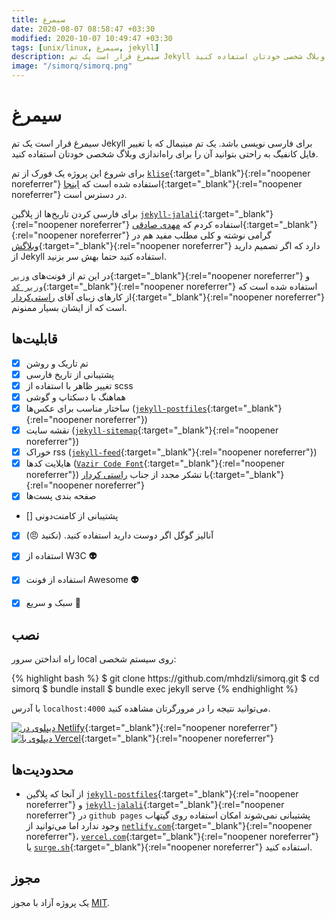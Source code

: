 ```yaml
---
title: سیمرغ
date: 2020-08-07 08:58:47 +03:30
modified: 2020-10-07 10:49:47 +03:30
tags: [unix/linux, سیمرغ, jekyll]
description: سیمرغ قرار است یک تم Jekyll برای فارسی نویسی باشد. یک تم مینیمال که با تغییر فایل کانفیگ به راحتی بتوانید آن را برای راه‌اندازی وبلاگ شخصی خودتان استفاده کنید.
image: "/simorq/simorq.png"
---
```




# سیمرغ

سیمرغ قرار است یک تم Jekyll برای فارسی نویسی باشد. یک تم مینیمال که با تغییر فایل کانفیگ به راحتی بتوانید آن را برای راه‌اندازی وبلاگ شخصی خودتان استفاده کنید.

برای شروع این پروژه یک فورک از تم [`klise`](https://klise.now.sh){:target="_blank"}{:rel="noopener noreferrer"} استفاده شده است که [اینجا](https://github.com/piharpi/jekyll-klise){:target="_blank"}{:rel="noopener noreferrer"} در دسترس است.

برای فارسی کردن تاریخ‌ها از پلاگین [`jekyll-jalali`](https://github.com/mehdisadeghi/jekyll-jalali){:target="_blank"}{:rel="noopener noreferrer"} استفاده کردم که [مهدی صادقی](https://github.com/mehdisadeghi/){:target="_blank"}{:rel="noopener noreferrer"} گرامی نوشته و کلی مطلب مفید هم در [وبلاگش](https://mehdix.ir/){:target="_blank"}{:rel="noopener noreferrer"} دارد که اگر تصمیم دارید از Jekyll استفاده کنید حتما بهش سر بزنید.


در این تم از فونت‌های [`وزیر`](https://github.com/rastikerdar/vazir-font){:target="_blank"}{:rel="noopener noreferrer"} و [`وزیر کد`](https://github.com/rastikerdar/vazir-code-font){:target="_blank"}{:rel="noopener noreferrer"} استفاده شده است که از کارهای زیبای آقای [راستی‌کردار](https://github.com/rastikerdar){:target="_blank"}{:rel="noopener noreferrer"} است که از ایشان بسیار ممنونم.

## قابلیت‌ها

- [x] تم تاریک و روشن
- [x] پشتیبانی از تاریخ فارسی
- [x] تغییر ظاهر با استفاده از scss
- [x] هماهنگ با دسکتاپ و گوشی
- [x] ساختار مناسب برای عکس‌ها ([`jekyll-postfiles`](https://github.com/nhoizey/jekyll-postfiles){:target="_blank"}{:rel="noopener noreferrer"})
- [x] نقشه سایت ([`jekyll-sitemap`](https://github.com/jekyll/jekyll-sitemap){:target="_blank"}{:rel="noopener noreferrer"})
- [x] خوراک rss ([`jekyll-feed`](https://github.com/jekyll/jekyll-feed){:target="_blank"}{:rel="noopener noreferrer"})
- [x] هایلایت کدها ([`Vazir Code Font`](https://github.com/rastikerdar/vazir-code-font){:target="_blank"}{:rel="noopener noreferrer"}) با تشکر مجدد از جناب [راستی کردار](https://github.com/rastikerdar/){:target="_blank"}{:rel="noopener noreferrer"} 
- [x] صفحه بندی پست‌ها
- [] پشتیبانی از کامنت‌دونی
- [x] آنالیز گوگل اگر دوست دارید استفاده کنید. (نکنید 😠)
- [x] استفاده از W3C **👽**
- [x] استفاده از فونت Awesome **👽**
- [x] سبک و سریع **🚄**


## نصب

راه انداختن سرور local روی سیستم شخصی:

<div class="code-block">
{% highlight bash %}
$ git clone https://github.com/mhdzli/simorq.git
$ cd simorq
$ bundle install
$ bundle exec jekyll serve
{% endhighlight %}
</div>


با آدرس `localhost:4000` می‌توانید نتیجه را در مرورگرتان مشاهده کنید.

[![دیپلوی در Netlify](https://www.netlify.com/img/deploy/button.svg)](https://app.netlify.com/start/deploy?repository=https://github.com/mhdzli/simorq){:target="_blank"}{:rel="noopener noreferrer"} [![دیپلوی با Vercel](https://vercel.com/button)](https://vercel.com/import/project?template=https://github.com/mhdzli/simorq){:target="_blank"}{:rel="noopener noreferrer"}

## محدودیت‌ها

- از آنجا که پلاگین  [`jekyll-postfiles`](https://github.com/nhoizey/jekyll-postfiles#compatibility){:target="_blank"}{:rel="noopener noreferrer"} و  [`jekyll-jalali`](https://github.com/mehdisadeghi/jekyll-jalali){:target="_blank"}{:rel="noopener noreferrer"}  در `github pages` پشتیبانی نمی‌شوند امکان استفاده  روی گیتهاب وجود ندارد اما می‌توانید از  [`netlify.com`](https://netlify.com){:target="_blank"}{:rel="noopener noreferrer"}، [`vercel.com`](https://vercel.com){:target="_blank"}{:rel="noopener noreferrer"} یا [`surge.sh`](https://surge.sh){:target="_blank"}{:rel="noopener noreferrer"} استفاده کنید.


## مجوز

یک پروژه آزاد با مجوز [MIT](LICENSE).

